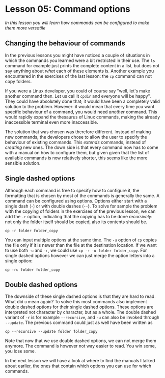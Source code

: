 # Lesson 05: Command options
*In this lesson you will learn how commands can be configured to make them more versatile*

## Changing the behaviour of commands
In the previous lessons you might have noticed a couple of situations in which the commands you learned were a bit restricted in their use. The `ls` command for example just prints the complete content in a list, but does not say anything about *what* each of these elements is. Another example you encountered in the exercises of the last lesson: the `cp` command can not copy folders.

If you were a Linux developer, you could of course say "well, let's make another command then. Let us call it `cpdir` and everyone will be happy". They could have absolutely done that; it would have been a completely valid solution to the problem. However: it would mean that every time you want specific behaviour of a command, you would need *another* command. This would rapidly expand the thesaurus of Linux commands, making the already inaccessible terminal even more inaccessible.

The solution that was chosen was therefore different. Instead of making new commands, the developers chose to allow the user to specify the behaviour of existing commands. This *extends* commands, instead of *creating* new ones. The down side is that every command now has to come with a manual on how to configure them, but given given that the list of available commands is now relatively shorter, this seems like the more sensible solution.

## Single dashed options
Although each command is free to specify how to configure it, the formatting that is chosen by most of the commands is generally the same. A command can be configured using options. Options either start with a single dash (`-`) or with double dashes (`--`). To solve for sample the problem with the copying of folders in the exercises of the previous lesson, we can add the `-r` option, indicating that the copying has to be done *recursively*: not only the folder itself should be copied, also its contents should be.

```
cp -r folder folder_copy
```

You can input multiple options at the same time. The `-u` option of `cp` copies the file only if it is newer than the file at the destination location. If we want to use both `-u` and `-r`, we could use `cp -r -u folder folder_copy`. For single dashed options however we can just merge the option letters into a single option:

```
cp -ru folder folder_copy
```

## Double dashed options
The downside of these single dashed options is that they are hard to read. What did `u` mean again? To solve this most commands also implement double dashed options for their single dashed options. These options are interpreted not character by character, but as a whole. The double dashed variant of `-r` is for example `--recursive`, and `-u` can also be invoked through `--update`. The previous command could just as well have been written as

```
cp --recursive --update folder folder_copy
```

Note that now that we use double dashed options, we can not merge them anymore. The command is however not way easier to read. You win some, you lose some.

In the next lesson we will have a look at where to find the manuals I talked about earlier, the ones that contain which options you can use for which commands.
